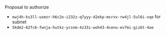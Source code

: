 Proposal to authorize
- `ewj4h-ks3ll-uxmzr-h6c2o-i232z-q7yyy-d2ekp-msrxv-rw4jl-5ul6i-xqe`
for subnet
- `5kdm2-62fc6-fwnja-hutkz-ycsnm-4z33i-woh43-4cenu-ev7mi-gii6t-4ae`
